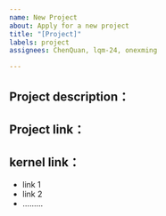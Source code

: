 ```yaml
---
name: New Project
about: Apply for a new project
title: "[Project]"
labels: project
assignees: ChenQuan, lqm-24, onexming

---
```


## Project description：


## Project link：

## kernel link：
- link 1
- link 2
- .........
